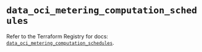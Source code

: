 # `data_oci_metering_computation_schedules`

Refer to the Terraform Registry for docs: [`data_oci_metering_computation_schedules`](https://registry.terraform.io/providers/oracle/oci/7.19.0/docs/data-sources/metering_computation_schedules).

